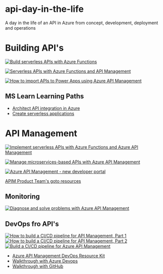# api-day-in-the-life
A day in the life of an API in Azure from concept, development, deployment and operations

# Building API's

[![Build serverless APIs with Azure Functions](http://img.youtube.com/vi/499iCgNLDDE/0.jpg)](http://www.youtube.com/watch?v=499iCgNLDDE "Build serverless APIs with Azure Functions")

[![Serverless APIs with Azure Functions and API Management](http://img.youtube.com/vi/6Z5qK9NTA3k/0.jpg)](http://www.youtube.com/watch?v=6Z5qK9NTA3k "Serverless APIs with Azure Functions and API Management")

[![How to import APIs to Power Apps using Azure API Management](http://img.youtube.com/vi/06CRN18kH1k/0.jpg)](http://www.youtube.com/watch?v=06CRN18kH1k "How to import APIs to Power Apps using Azure API Management")

## MS Learn Learning Paths
* [Architect API integration in Azure](https://docs.microsoft.com/en-us/learn/paths/architect-api-integration/)
* [Create serverless applications](https://docs.microsoft.com/en-us/learn/paths/create-serverless-applications/)

# API Management

[![Implement serverless APIs with Azure Functions and Azure API Management](http://img.youtube.com/vi/4fPRxveXGXw/0.jpg)](http://www.youtube.com/watch?v=4fPRxveXGXw "Implement serverless APIs with Azure Functions and Azure API Management")

[![Manage microservices-based APIs with Azure API Management](http://img.youtube.com/vi/RgB8P3Z7q1c/0.jpg)](http://www.youtube.com/watch?v=RgB8P3Z7q1c "Manage microservices-based APIs with Azure API Management")

[![Azure API Management - new developer portal](http://img.youtube.com/vi/5mMtUSmfUlw/0.jpg)](http://www.youtube.com/watch?v=5mMtUSmfUlw "Azure API Management - new developer porta")

[APIM Product Team's goto resources](https://azure.github.io/api-management-resources)

## Monitoring

[![Diagnose and solve problems with Azure API Management](http://img.youtube.com/vi/jkI57Pzd2zc/0.jpg)](http://www.youtube.com/watch?v=jkI57Pzd2zc "Diagnose and solve problems with Azure API Management")


## DevOps fro API's

[![How to build a CI/CD pipeline for API Management, Part 1](http://img.youtube.com/vi/2x1CrzdTcL0/0.jpg)](http://www.youtube.com/watch?v=2x1CrzdTcL0 "How to build a CI/CD pipeline for API Management, Part 1")
[![How to build a CI/CD pipeline for API Management, Part 2](http://img.youtube.com/vi/PDOXI2E6zYA/0.jpg)](http://www.youtube.com/watch?v=PDOXI2E6zYA "How to build a CI/CD pipeline for API Management, Part 2")
[![Build a CI/CD pipeline for Azure API Management](http://img.youtube.com/vi/4Sp2Qvmg6j8/0.jpg)](http://www.youtube.com/watch?v=4Sp2Qvmg6j8 "Build a CI/CD pipeline for Azure API Management")


* [Azure API Management DevOps Resource Kit](https://github.com/Azure/Azure-api-management-devops-resource-kit)
* [Walkthrough with Azure Devops](https://github.com/Azure/azure-api-management-devops-resource-kit/blob/master/docs/AzDO-Example.md)
* [Walkthrough with GitHub](https://github.com/RvLabs/rvlabs-apim-devops)

